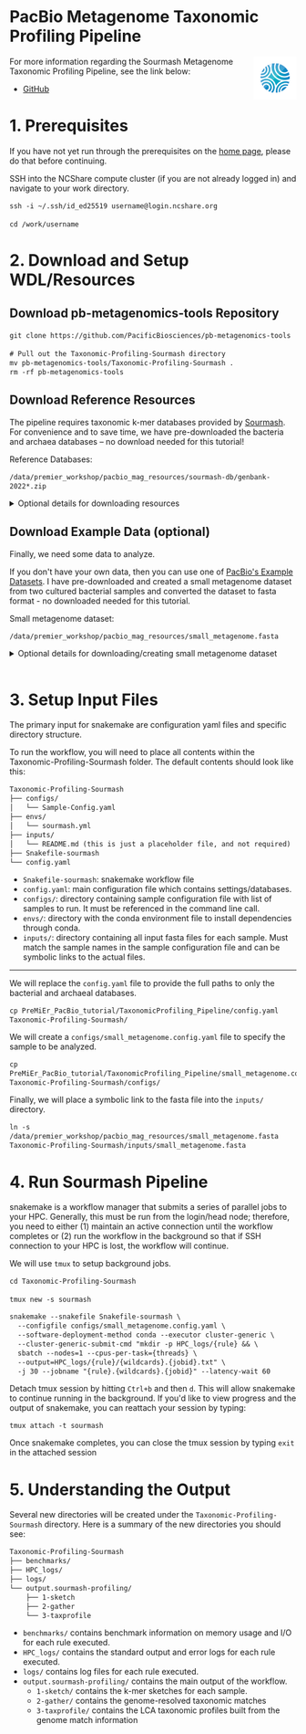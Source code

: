 # PacBio Metagenome Taxonomic Profiling Pipeline

<img align="right" src="../imgs/MAGLogo.svg" width="75" />

For more information regarding the Sourmash Metagenome Taxonomic Profiling Pipeline, see the link below:

- [GitHub](https://github.com/PacificBiosciences/pb-metagenomics-tools/tree/master/Taxonomic-Profiling-Sourmash)


# 1. Prerequisites
If you have not yet run through the prerequisites on the [home page](https://github.com/RhettRautsaw/PreMiEr_PacBio_tutorial), please do that before continuing. 

SSH into the NCShare compute cluster (if you are not already logged in) and navigate to your work directory.

```
ssh -i ~/.ssh/id_ed25519 username@login.ncshare.org

cd /work/username
```

# 2. Download and Setup WDL/Resources

## Download pb-metagenomics-tools Repository
```
git clone https://github.com/PacificBiosciences/pb-metagenomics-tools

# Pull out the Taxonomic-Profiling-Sourmash directory
mv pb-metagenomics-tools/Taxonomic-Profiling-Sourmash .
rm -rf pb-metagenomics-tools
```

## Download Reference Resources
The pipeline requires taxonomic k-mer databases provided by [Sourmash](https://sourmash.readthedocs.io/en/latest/databases.html). For convenience and to save time, we have pre-downloaded the bacteria and archaea databases – no download needed for this tutorial! 

Reference Databases:
```
/data/premier_workshop/pacbio_mag_resources/sourmash-db/genbank-2022*.zip
```

<details>
<summary> Optional details for downloading resources</summary>

See [pb-metagenomics-tools GitHub](https://github.com/PacificBiosciences/pb-metagenomics-tools/blob/master/docs/Tutorial-Taxonomic-Profiling-Sourmash.md) page for more details. Here I am only downloading the bacteria and archaea databases – however there are also databases for viral, protozoa, and fungal.

```
mkdir -p /data/premier_workshop/pacbio_mag_resources/sourmash-db
cd /data/premier_workshop/pacbio_mag_resources/sourmash-db

# k31
wget https://farm.cse.ucdavis.edu/~ctbrown/sourmash-db/genbank-2022.03/genbank-2022.03-archaea-k31.zip
wget https://farm.cse.ucdavis.edu/~ctbrown/sourmash-db/genbank-2022.03/genbank-2022.03-bacteria-k31.zip

# k51
wget https://farm.cse.ucdavis.edu/~ctbrown/sourmash-db/genbank-2022.03/genbank-2022.03-archaea-k51.zip
wget https://farm.cse.ucdavis.edu/~ctbrown/sourmash-db/genbank-2022.03/genbank-2022.03-bacteria-k51.zip

# lineages
wget https://farm.cse.ucdavis.edu/~ctbrown/sourmash-db/genbank-2022.03/genbank-2022.03-archaea.lineages.csv.gz
wget https://farm.cse.ucdavis.edu/~ctbrown/sourmash-db/genbank-2022.03/genbank-2022.03-bacteria.lineages.csv.gz
```
</details>

## Download Example Data (optional)
Finally, we need some data to analyze. 

If you don't have your own data, then you can use one of [PacBio's Example Datasets](https://www.pacb.com/connect/datasets/). I have pre-downloaded and created a small metagenome dataset from two cultured bacterial samples and converted the dataset to fasta format - no downloaded needed for this tutorial. 

Small metagenome dataset:
```
/data/premier_workshop/pacbio_mag_resources/small_metagenome.fasta
```

<details>
<summary> Optional details for downloading/creating small metagenome dataset</summary>

```
# Download pbtk
wget https://github.com/PacificBiosciences/pbtk/releases/download/v3.5.0/pbtk.tar.gz
mkdir pbtk; tar xvzf pbtk.tar.gz -C pbtk; rm pbtk.tar.gz

# Download Helicobacter pylori J99 dataset
wget https://downloads.pacbcloud.com/public/dataset/2021-11-Microbial-96plex/demultiplexed-reads/m64004_210929_143746.bc2009.bam
pbtk/pbindex m64004_210929_143746.bc2009.bam

# Download Methanocorpusculum labreanum Z dataset
wget https://downloads.pacbcloud.com/public/dataset/2021-11-Microbial-96plex/demultiplexed-reads/m64004_210929_143746.bc2061.bam
pbtk/pbindex m64004_210929_143746.bc2061.bam

# Merge datasets
samtools merge -o small_metagenome.bam m64004_210929_143746.bc2009.bam m64004_210929_143746.bc2061.bam
pbtk/pbindex small_metagenome.bam
pbtk/bam2fasta -o small_metagenome -u small_metagenome.bam
```
</details>

<br>

# 3. Setup Input Files
The primary input for snakemake are configuration yaml files and specific directory structure. 

To run the workflow, you will need to place all contents within the Taxonomic-Profiling-Sourmash folder. The default contents should look like this:

```
Taxonomic-Profiling-Sourmash
├── configs/
│	└── Sample-Config.yaml
├── envs/
│	└── sourmash.yml
├── inputs/
│	└── README.md (this is just a placeholder file, and not required)
├── Snakefile-sourmash
└── config.yaml
```

- `Snakefile-sourmash`: snakemake workflow file
- `config.yaml`: main configuration file which contains settings/databases.
- `configs/`: directory containing sample configuration file with list of samples to run. It must be referenced in the command line call.
- `envs/`: directory with the conda environment file to install dependencies through conda.
- `inputs/`: directory containing all input fasta files for each sample. Must match the sample names in the sample configuration file and can be symbolic links to the actual files.

---

We will replace the `config.yaml` file to provide the full paths to only the bacterial and archaeal databases.
```
cp PreMiEr_PacBio_tutorial/TaxonomicProfiling_Pipeline/config.yaml Taxonomic-Profiling-Sourmash/
```

We will create a `configs/small_metagenome.config.yaml` file to specify the sample to be analyzed.
```
cp PreMiEr_PacBio_tutorial/TaxonomicProfiling_Pipeline/small_metagenome.config.yaml Taxonomic-Profiling-Sourmash/configs/
```

Finally, we will place a symbolic link to the fasta file into the `inputs/` directory.
```
ln -s /data/premier_workshop/pacbio_mag_resources/small_metagenome.fasta Taxonomic-Profiling-Sourmash/inputs/small_metagenome.fasta
```


# 4. Run Sourmash Pipeline
snakemake is a workflow manager that submits a series of parallel jobs to your HPC. Generally, this must be run from the login/head node; therefore, you need to either (1) maintain an active connection until the workflow completes or (2) run the workflow in the background so that if SSH connection to your HPC is lost, the workflow will continue. 

We will use `tmux` to setup background jobs.

```
cd Taxonomic-Profiling-Sourmash

tmux new -s sourmash 
```
```
snakemake --snakefile Snakefile-sourmash \
  --configfile configs/small_metagenome.config.yaml \
  --software-deployment-method conda --executor cluster-generic \
  --cluster-generic-submit-cmd "mkdir -p HPC_logs/{rule} && \
  sbatch --nodes=1 --cpus-per-task={threads} \
  --output=HPC_logs/{rule}/{wildcards}.{jobid}.txt" \
  -j 30 --jobname "{rule}.{wildcards}.{jobid}" --latency-wait 60
```

Detach tmux session by hitting `Ctrl+b` and then `d`. This will allow snakemake to continue running in the background. If you'd like to view progress and the output of snakemake, you can reattach your session by typing:
```
tmux attach -t sourmash
```

Once snakemake completes, you can close the tmux session by typing `exit` in the attached session

# 5. Understanding the Output
Several new directories will be created under the `Taxonomic-Profiling-Sourmash` directory. Here is a summary of the new directories you should see:
```
Taxonomic-Profiling-Sourmash
├── benchmarks/
├── HPC_logs/
├── logs/
└── output.sourmash-profiling/
    ├── 1-sketch
    ├── 2-gather
    └── 3-taxprofile
```
- `benchmarks/` contains benchmark information on memory usage and I/O for each rule executed.
- `HPC_logs/` contains the standard output and error logs for each rule executed.
- `logs/` contains log files for each rule executed.
- `output.sourmash-profiling/` contains the main output of the workflow.
	- `1-sketch/` contains the k-mer sketches for each sample.
	- `2-gather/` contains the genome-resolved taxonomic matches
	- `3-taxprofile/` contains the LCA taxonomic profiles built from the genome match information

